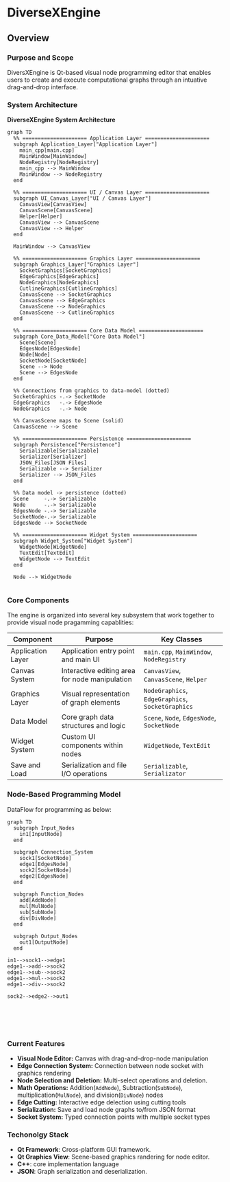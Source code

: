 # DiverseXEngine

## Overview

### Purpose and Scope
DiversXEngine is Qt-based visual node programming editor that enables users to create and execute computational graphs through an intuative drag-and-drop interface.

### System Architecture
**DiverseXEngine System Architecture**

```mermaid
graph TD
  %% ===================== Application Layer =====================
  subgraph Application_Layer["Application Layer"]
    main_cpp[main.cpp]
    MainWindow[MainWindow]
    NodeRegistry[NodeRegistry]
    main_cpp --> MainWindow
    MainWindow --> NodeRegistry
  end

  %% ===================== UI / Canvas Layer =====================
  subgraph UI_Canvas_Layer["UI / Canvas Layer"]
    CanvasView[CanvasView]
    CanvasScene[CanvasScene]
    Helper[Helper]
    CanvasView --> CanvasScene
    CanvasView --> Helper
  end

  MainWindow --> CanvasView

  %% ===================== Graphics Layer =====================
  subgraph Graphics_Layer["Graphics Layer"]
    SocketGraphics[SocketGraphics]
    EdgeGraphics[EdgeGraphics]
    NodeGraphics[NodeGraphics]
    CutlineGraphics[CutlineGraphics]
    CanvasScene --> SocketGraphics
    CanvasScene --> EdgeGraphics
    CanvasScene --> NodeGraphics
    CanvasScene --> CutlineGraphics
  end

  %% ===================== Core Data Model =====================
  subgraph Core_Data_Model["Core Data Model"]
    Scene[Scene]
    EdgesNode[EdgesNode]
    Node[Node]
    SocketNode[SocketNode]
    Scene --> Node
    Scene --> EdgesNode
  end

  %% Connections from graphics to data-model (dotted)
  SocketGraphics -.-> SocketNode
  EdgeGraphics   -.-> EdgesNode
  NodeGraphics   -.-> Node

  %% CanvasScene maps to Scene (solid)
  CanvasScene --> Scene

  %% ===================== Persistence =====================
  subgraph Persistence["Persistence"]
    Serializable[Serializable]
    Serializer[Serializer]
    JSON_Files[JSON Files]
    Serializable --> Serializer
    Serializer --> JSON_Files
  end

  %% Data model -> persistence (dotted)
  Scene     -.-> Serializable
  Node      -.-> Serializable
  EdgesNode -.-> Serializable
  SocketNode-.-> Serializable
  EdgesNode --> SocketNode

  %% ===================== Widget System =====================
  subgraph Widget_System["Widget System"]
    WidgetNode[WidgetNode]
    TextEdit[TextEdit]
    WidgetNode --> TextEdit
  end

  Node --> WidgetNode


```

### Core Components
The engine is organized into several key subsystem that work together to provide visual node pragamming capablities:

| Component| Purpose| Key Classes|
|---------------|--------------------------------|------------------------------|
|Application Layer| Application entry point and main UI| `main.cpp`, `MainWindow`, `NodeRegistry`|
|Canvas System| Interactive editing area for node manipulation| `CanvasView`, `CanvasScene`, `Helper`   |
|Graphics Layer| Visual representation of graph elements| `NodeGraphics`, `EdgeGraphics`, `SocketGraphics`|
|Data Model| Core graph data structures and logic| `Scene`, `Node`, `EdgesNode`, `SocketNode`|
|Widget System| Custom UI components within nodes| `WidgetNode`, `TextEdit`|
|Save and Load| Serialization and file I/O operations|`Serializable`, `Serializator`|

### Node-Based Programming Model
DataFlow for programming as below:


```mermaid
graph TD
  subgraph Input_Nodes
    in1[InputNode]
  end

  subgraph Connection_System
    sock1[SocketNode]
    edge1[EdgesNode]
    sock2[SocketNode]
    edge2[EdgesNode]
  end

  subgraph Function_Nodes
    add[AddNode]
    mul[MulNode]
    sub[SubNode]
    div[DivNode]
  end

  subgraph Output_Nodes
    out1[OutputNode]
  end

in1-->sock1-->edge1
edge1-->add-->sock2
edge1-->sub-->sock2
edge1-->mul-->sock2
edge1-->div-->sock2

sock2-->edge2-->out1




  
```

### Current Features
- **Visual Node Editor:** Canvas with drag-and-drop-node manipulation
- **Edge Connection System:** Connection between node socket with graphics rendering
- **Node Selection and Deletion:** Multi-select operations and deletion.
- **Math Operations:** Addition(`AddNode`), Subtraction(`SubNode`), multiplication(`MulNode`), and division(`DivNode`) nodes
- **Edge Cutting:** Interactive edge delection using cutting tools
- **Serialization:** Save and load node graphs to/from JSON format
- **Socket System:** Typed connection points with multiple socket types

### Techonolgy Stack

- **Qt Framework**: Cross-platform GUI framework.
- **Qt Graphics View**: Scene-based graphics randering for node editor.
- **C++**: core implementation language
- **JSON**: Graph serialization and deserialization.

##
